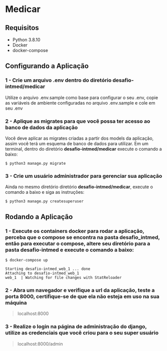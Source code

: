 # Medicar

## Requisitos
- Python 3.8.10
- Docker
- docker-compose

## Configurando a Aplicação

### 1 - Crie um arquivo .env dentro do diretório **desafio-intmed/medicar**
Utilize o arquivo .env.sample como base para configurar o seu .env, copie as 
variáveis de ambiente configuradas no arquivo .env.sample e cole em seu .env

### 2 - Aplique as migrates para que você possa ter acesso ao banco de dados da aplicação
Você deve aplicar as migrates criadas a partir dos models da aplicação, assim você
terá um esquema de banco de dados para utilizar. Em um terminal, dentro do diretório 
**desafio-intmed/medicar** execute o comando a baixo:
~~~Shel
$ python3 manage.py migrate
~~~

### 3 - Crie um usuário administrador para gerenciar sua aplicação
Ainda no mesmo diretório diretório **desafio-intmed/medicar**, execute o comando a baixo e siga as instruções:
~~~Shel
$ python3 manage.py createsuperuser
~~~

## Rodando a Aplicação

### 1 - Execute os containers docker para rodar a aplicação, perceba que o compose se encontra na pasta **desafio_intmed**, então para executar o compose, altere seu diretório para a pasta **desafio-intmed** e execute o comando a baixo:
~~~Shel
$ docker-compose up 
~~~

~~~Shel
Starting desafio-intmed_web_1 ... done
Attaching to desafio-intmed_web_1
web_1  | Watching for file changes with StatReloader
~~~

### 2 - Abra um navegador e verifique a url da aplicação, teste a porta 8000, certifique-se de que ela não esteja em uso na sua máquina
> localhost:8000

### 3 - Realize o login na página de administração do django, utilize as credenciais que você criou para o seu super usuário
> localhost:8000/admin
